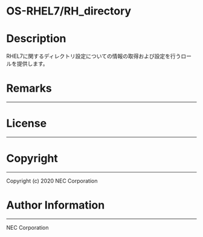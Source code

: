 OS-RHEL7/RH_directory
=======================================================
# Description
RHEL7に関するディレクトリ設定についての情報の取得および設定を行うロールを提供します。

# Remarks
-------

# License
-------

# Copyright
---------
Copyright (c) 2020 NEC Corporation

# Author Information
------------------
NEC Corporation
